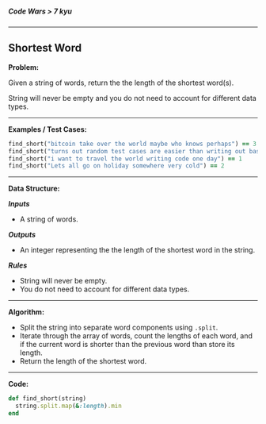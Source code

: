 ##### Code Wars > 7 kyu

---

## Shortest Word

**Problem:**  

Given a string of words, return the the length of the shortest word(s).  

String will never be empty and you do not need to account for different data types.  

---

**Examples / Test Cases:**  

```ruby
find_short("bitcoin take over the world maybe who knows perhaps") == 3
find_short("turns out random test cases are easier than writing out basic ones") == 3
find_short("i want to travel the world writing code one day") == 1
find_short("Lets all go on holiday somewhere very cold") == 2
```

---

**Data Structure:**  

**_Inputs_**

* A string of words.

**_Outputs_**

* An integer representing the the length of the shortest word in the string.

**_Rules_**

* String will never be empty.
* You do not need to account for different data types.  

---

**Algorithm:**  

* Split the string into separate word components using `.split`.
* Iterate through the array of words, count the lengths of each word, and if the current word is shorter than the previous word than store its length.
* Return the length of the shortest word.

---

**Code:**  

```ruby
def find_short(string)
  string.split.map(&:length).min
end
```

